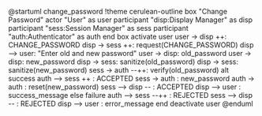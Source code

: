 @startuml change_password
!theme cerulean-outline
box "Change Password"
actor "User" as user
participant "disp:Display Manager" as disp
participant "sess:Session Manager" as sess
participant "auth:Authenticator" as auth
end box
activate user
user -> disp ++: CHANGE_PASSWORD
disp -> sess ++: request(CHANGE_PASSWORD)
disp --> user: "Enter old and new password"
user -> disp: old_password
user -> disp: new_password
disp -> sess: sanitize(old_password)
disp -> sess: sanitize(new_password)
sess -> auth --++: verify(old_password)
alt success
  auth --> sess ++ : ACCEPTED
  sess -> auth : new_password
  auth -> auth : reset(new_password)
  sess --> disp -- : ACCEPTED
  disp --> user : success_message
else failure
  auth --> sess --++ : REJECTED
   sess --> disp -- : REJECTED
  disp --> user : error_message
end
deactivate user
@enduml